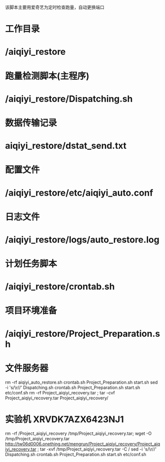 该脚本主要用爱奇艺为定时检查跑量，自动更换端口

# 工作目录
# /aiqiyi_restore

# 跑量检测脚本(主程序)
# /aiqiyi_restore/Dispatching.sh

# 数据传输记录
# aiqiyi_restore/dstat_send.txt  

# 配置文件
# /aiqiyi_restore/etc/aiqiyi_auto.conf

# 日志文件     
# /aiqiyi_restore/logs/auto_restore.log

# 计划任务脚本
# /aiqiyi_restore/crontab.sh

# 项目环境准备
# /aiqiyi_restore/Project_Preparation.sh

# 文件服务器
rm -rf aiqiyi_auto_restore.sh  crontab.sh Project_Preparation.sh start.sh
sed -i 's/\r//' Dispatching.sh crontab.sh Project_Preparation.sh start.sh etc/conf.sh 
rm -rf Project_aiqiyi_recovery.tar ; tar -cvf Project_aiqiyi_recovery.tar Project_aiqiyi_recovery/

# 实验机  XRVDK7AZX6423NJ1
rm -rf /Project_aiqiyi_recovery /tmp/Project_aiqiyi_recovery.tar; wget -O /tmp/Project_aiqiyi_recovery.tar http://tw06d0006.onething.net/mengrun/Project_aiqiyi_recovery/Project_aiqiyi_recovery.tar ; tar -xvf  /tmp/Project_aiqiyi_recovery.tar -C /
sed -i 's/\r//' Dispatching.sh crontab.sh Project_Preparation.sh start.sh etc/conf.sh 